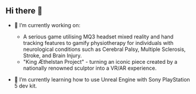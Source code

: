 ## Hi there 👋

- 🔭 I’m currently working on:
  - A serious game utilising MQ3 headset mixed reality and hand tracking features to gamify physiotherapy for individuals with neurological conditions such as Cerebral Palsy, Multiple Sclerosis, Stroke, and Brain Injury.
  - "King Æthelstan Project" - turning an iconic piece created by a nationally renowned sculptor into a VR/AR experience.
 
- 🌱 I’m currently learning how to use Unreal Engine with Sony PlayStation 5 dev kit.

<!--
**jfrancik/jfrancik** is a ✨ _special_ ✨ repository because its `README.md` (this file) appears on your GitHub profile.

Here are some ideas to get you started:

- 🔭 I’m currently working on ...
- 🌱 I’m currently learning ...
- 👯 I’m looking to collaborate on ...
- 🤔 I’m looking for help with ...
- 💬 Ask me about ...
- 📫 How to reach me: ...
- 😄 Pronouns: ...
- ⚡ Fun fact: ...
-->
